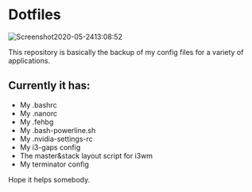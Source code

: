 # Dotfiles

![Screenshot2020-05-2413:08:52](https://user-images.githubusercontent.com/65104127/82980825-e8c27880-9fd9-11ea-94dc-837b4e2ff46d.png)

This repository is basically the backup of my config files for a variety of applications.

## Currently it has:

- My .bashrc
- My .nanorc
- My .fehbg
- My .bash-powerline.sh
- My .nvidia-settings-rc
- My i3-gaps config
- The master&stack layout script for i3wm
- My terminator config

Hope it helps somebody.
